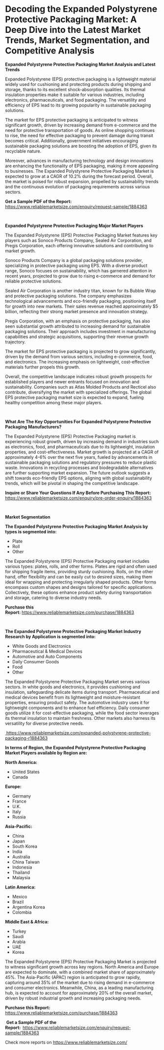 <p><h1>Decoding the Expanded Polystyrene Protective Packaging Market: A Deep Dive into the Latest Market Trends, Market Segmentation, and Competitive Analysis</h1></p><p><strong>Expanded Polystyrene Protective Packaging Market Analysis and Latest Trends</strong></p>
<p><p>Expanded Polystyrene (EPS) protective packaging is a lightweight material widely used for cushioning and protecting products during shipping and storage, thanks to its excellent shock-absorption qualities. Its thermal insulation properties make it suitable for various industries, including electronics, pharmaceuticals, and food packaging. The versatility and efficiency of EPS lead to its growing popularity in sustainable packaging solutions.</p><p>The market for EPS protective packaging is anticipated to witness significant growth, driven by increasing demand from e-commerce and the need for protective transportation of goods. As online shopping continues to rise, the need for effective packaging to prevent damage during transit becomes critical. Additionally, government initiatives encouraging sustainable packaging solutions are boosting the adoption of EPS, given its recyclable nature.</p><p>Moreover, advances in manufacturing technology and design innovations are enhancing the functionality of EPS packaging, making it more appealing to businesses. The Expanded Polystyrene Protective Packaging Market is expected to grow at a CAGR of 10.2% during the forecast period. Overall, the market is poised for robust expansion, propelled by sustainability trends and the continuous evolution of packaging requirements across various sectors.</p></p>
<p><strong>Get a Sample PDF of the Report:&nbsp;</strong> <a href="https://www.reliablemarketsize.com/enquiry/request-sample/1884363?utm_campaign=2316&utm_medium=2&utm_source=Github&utm_content=ia&utm_term=03042025&utm_id=expanded-polystyrene-protective-packaging">https://www.reliablemarketsize.com/enquiry/request-sample/1884363</a></p>
<p>&nbsp;</p>
<p><strong>Expanded Polystyrene Protective Packaging Major Market Players</strong></p>
<p><p>The Expanded Polystyrene (EPS) Protective Packaging Market features key players such as Sonoco Products Company, Sealed Air Corporation, and Pregis Corporation, each offering innovative solutions and contributing to market growth. </p><p>Sonoco Products Company is a global packaging solutions provider, specializing in protective packaging using EPS. With a diverse product range, Sonoco focuses on sustainability, which has garnered attention in recent years, projected to grow due to rising e-commerce and demand for reliable protective solutions.</p><p>Sealed Air Corporation is another industry titan, known for its Bubble Wrap and protective packaging solutions. The company emphasizes technological advancements and eco-friendly packaging, positioning itself for growth into new markets. Their sales revenue reached approximately $5 billion, reflecting their strong market presence and innovation strategy.</p><p>Pregis Corporation, with an emphasis on protective packaging, has also seen substantial growth attributed to increasing demand for sustainable packaging solutions. Their approach includes investment in manufacturing capabilities and strategic acquisitions, supporting their revenue growth trajectory.</p><p>The market for EPS protective packaging is projected to grow significantly, driven by the demand from various sectors, including e-commerce, food, and electronics. The increasing emphasis on lightweight, cost-effective materials further propels this growth.</p><p>Overall, the competitive landscape indicates robust growth prospects for established players and newer entrants focused on innovation and sustainability. Companies such as Atlas Molded Products and Recticel also contribute, diversifying the market with specialized offerings. The global EPS protective packaging market size is expected to expand, fueling healthy competition among these major players.</p></p>
<p>&nbsp;</p>
<p><strong>What Are The Key Opportunities For Expanded Polystyrene Protective Packaging Manufacturers?</strong></p>
<p><p>The Expanded Polystyrene (EPS) Protective Packaging market is experiencing robust growth, driven by increasing demand in industries such as electronics, food, and pharmaceuticals due to its lightweight, insulation properties, and cost-effectiveness. Market growth is projected at a CAGR of approximately 4-6% over the next five years, fueled by advancements in sustainable packaging solutions and regulatory pressures to reduce plastic waste. Innovations in recycling processes and biodegradable alternatives are further supporting market expansion. The future outlook suggests a shift towards eco-friendly EPS options, aligning with global sustainability trends, which will be pivotal in shaping the competitive landscape.</p></p>
<p><strong>Inquire or Share Your Questions If Any Before Purchasing This Report:</strong> <a href="https://www.reliablemarketsize.com/enquiry/pre-order-enquiry/1884363?utm_campaign=2316&utm_medium=2&utm_source=Github&utm_content=ia&utm_term=03042025&utm_id=expanded-polystyrene-protective-packaging">https://www.reliablemarketsize.com/enquiry/pre-order-enquiry/1884363</a></p>
<p>&nbsp;</p>
<p><strong>Market Segmentation</strong></p>
<p><strong>The Expanded Polystyrene Protective Packaging Market Analysis by types is segmented into:</strong></p>
<p><ul><li>Plate</li><li>Roll</li><li>Other</li></ul></p>
<p><p>The Expanded Polystyrene (EPS) Protective Packaging market includes various types: plates, rolls, and other forms. Plates are rigid and often used for shipping fragile items, providing sturdy cushioning. Rolls, on the other hand, offer flexibility and can be easily cut to desired sizes, making them ideal for wrapping and protecting irregularly shaped products. Other forms encompass custom shapes and designs tailored for specific applications. Collectively, these options enhance product safety during transportation and storage, catering to diverse industry needs.</p></p>
<p><strong>Purchase this Report:&nbsp;</strong><a href="https://www.reliablemarketsize.com/purchase/1884363?utm_campaign=2316&utm_medium=2&utm_source=Github&utm_content=ia&utm_term=03042025&utm_id=expanded-polystyrene-protective-packaging">https://www.reliablemarketsize.com/purchase/1884363</a></p>
<p>&nbsp;</p>
<p><strong>The Expanded Polystyrene Protective Packaging Market Industry Research by Application is segmented into:</strong></p>
<p><ul><li>White Goods and Electronics</li><li>Pharmaceutical & Medical Devices</li><li>Automotive and Auto Components</li><li>Daily Consumer Goods</li><li>Food</li><li>Other</li></ul></p>
<p><p>The Expanded Polystyrene Protective Packaging Market serves various sectors. In white goods and electronics, it provides cushioning and insulation, safeguarding delicate items during transport. Pharmaceutical and medical devices benefit from its lightweight and moisture-resistant properties, ensuring product safety. The automotive industry uses it for lightweight components and to enhance fuel efficiency. Daily consumer goods utilize it for cost-effective packaging, while the food sector leverages its thermal insulation to maintain freshness. Other markets also harness its versatility for diverse protective needs.</p></p>
<p><a href="https://www.reliablemarketsize.com/expanded-polystyrene-protective-packaging-r1884363?utm_campaign=2316&utm_medium=2&utm_source=Github&utm_content=ia&utm_term=03042025&utm_id=expanded-polystyrene-protective-packaging">&nbsp;https://www.reliablemarketsize.com/expanded-polystyrene-protective-packaging-r1884363</a></p>
<p><strong>In terms of Region, the Expanded Polystyrene Protective Packaging Market Players available by Region are:</strong></p>
<p>
    <p> <strong> North America: </strong>
        <ul>
            <li>United States</li>
            <li>Canada</li>
        </ul>
        </p> 
    <p> <strong> Europe: </strong>
        <ul>
            <li>Germany</li>
            <li>France</li>
            <li>U.K.</li>
            <li>Italy</li>
            <li>Russia</li>
        </ul>
        </p> 
    <p> <strong> Asia-Pacific: </strong>
        <ul>
            <li>China</li>
            <li>Japan</li>
            <li>South Korea</li>
            <li>India</li>
            <li>Australia</li>
            <li>China Taiwan</li>
            <li>Indonesia</li>
            <li>Thailand</li>
            <li>Malaysia</li>
        </ul>
        </p> 
    <p> <strong> Latin America: </strong>
        <ul>
            <li>Mexico</li>
            <li>Brazil</li>
            <li>Argentina Korea</li>
            <li>Colombia</li>
        </ul>
        </p> 
    <p> <strong> Middle East & Africa: </strong>
        <ul>
            <li>Turkey</li>
            <li>Saudi</li>
            <li>Arabia</li>
            <li>UAE</li>
            <li>Korea</li>
        </ul>
    </p>
    </p>
<p><p>The Expanded Polystyrene (EPS) Protective Packaging Market is projected to witness significant growth across key regions. North America and Europe are expected to dominate, with a combined market share of approximately 45%. The Asia-Pacific (APAC) region is anticipated to grow rapidly, capturing around 35% of the market due to rising demand in e-commerce and consumer electronics. Meanwhile, China, as a leading manufacturing hub, is expected to account for approximately 20% of the overall market, driven by robust industrial growth and increasing packaging needs.</p></p>
<p><strong>Purchase this Report: </strong><a href="https://www.reliablemarketsize.com/purchase/1884363?utm_campaign=2316&utm_medium=2&utm_source=Github&utm_content=ia&utm_term=03042025&utm_id=expanded-polystyrene-protective-packaging">https://www.reliablemarketsize.com/purchase/1884363</a></p>
<p>&nbsp;<strong>Get a Sample PDF of the Report:&nbsp;&nbsp;</strong><a href="https://www.reliablemarketsize.com/enquiry/request-sample/1884363?utm_campaign=2316&utm_medium=2&utm_source=Github&utm_content=ia&utm_term=03042025&utm_id=expanded-polystyrene-protective-packaging">https://www.reliablemarketsize.com/enquiry/request-sample/1884363</a></p>
<p><strong></strong></p>
<p>Check more reports on <a href="https://www.reliablemarketsize.com/?utm_campaign=2316&utm_medium=2&utm_source=Github&utm_content=ia&utm_term=03042025&utm_id=expanded-polystyrene-protective-packaging">https://www.reliablemarketsize.com/</a></p>